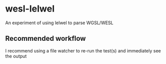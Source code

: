 # wesl-lelwel
An experiment of using lelwel to parse WGSL/WESL

## Recommended workflow

I recommend using a file watcher to re-run the test(s) and immediately see the output